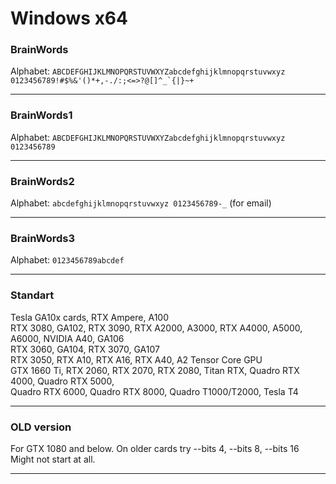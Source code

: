 # Windows x64

### BrainWords<br>
Alphabet: ```ABCDEFGHIJKLMNOPQRSTUVWXYZabcdefghijklmnopqrstuvwxyz 0123456789!#$%&'()*+,-./:;<=>?@[]^_`{|}~+```<hr>

### BrainWords1<br>
Alphabet: ```ABCDEFGHIJKLMNOPQRSTUVWXYZabcdefghijklmnopqrstuvwxyz 0123456789```<hr>

### BrainWords2<br>
Alphabet: ```abcdefghijklmnopqrstuvwxyz 0123456789-_``` (for email)<hr>

### BrainWords3<br>
Alphabet: ```0123456789abcdef```<hr>

### Standart

Tesla GA10x cards, RTX Ampere, A100<br>
RTX 3080, GA102, RTX 3090, RTX A2000, A3000, RTX A4000, A5000, A6000, NVIDIA A40, GA106 <br>
RTX 3060, GA104, RTX 3070, GA107 <br>
RTX 3050, RTX A10, RTX A16, RTX A40, A2 Tensor Core GPU</br>
GTX 1660 Ti, RTX 2060, RTX 2070, RTX 2080, Titan RTX, Quadro RTX 4000, Quadro RTX 5000,</br> 
Quadro RTX 6000, Quadro RTX 8000, Quadro T1000/T2000, Tesla T4
<hr>

### OLD version

For GTX 1080 and below. On older cards try --bits 4, --bits 8, --bits 16<br>
Might not start at all.<hr>
